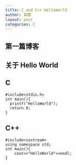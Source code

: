 ```yaml
---
title: C and C++ HelloWorld
author: 冥郡
layout: post
categories: C
---
```


## 第一篇博客

## 关于 Hello World
## C

```{c}
#include<stdio.h>
int main(){
  printf("HelloWorld");
  return 0;
}
```

## C++

```{c++}
#include<iostream>
using namespace std;
int main(){
	cout<<"HelloWorld"<<endl;
}
```